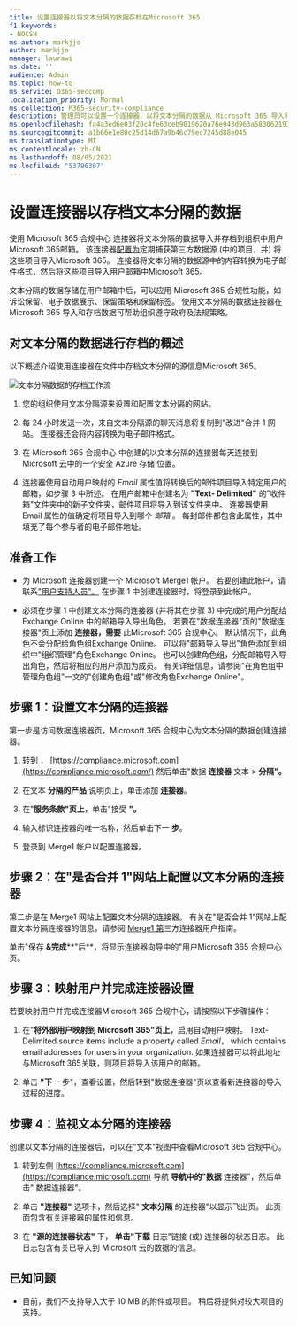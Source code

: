 ```yaml
---
title: 设置连接器以将文本分隔的数据存档在Microsoft 365
f1.keywords:
- NOCSH
ms.author: markjjo
author: markjjo
manager: laurawi
ms.date: ''
audience: Admin
ms.topic: how-to
ms.service: O365-seccomp
localization_priority: Normal
ms.collection: M365-security-compliance
description: 管理员可以设置一个连接器，以将文本分隔的数据从 Microsoft 365 导入和存档。 通过此连接器，您可以在 Microsoft 365 中存档来自第三方数据源Microsoft 365。 在存档此数据后，可以使用合规性功能（如合法保留、内容搜索和保留策略）管理第三方数据。
ms.openlocfilehash: fa4a3ed6e03f20c4fe63ceb9019620a76e943d963a583062193d5c1dc78c669f
ms.sourcegitcommit: a1b66e1e80c25d14d67a9b46c79ec7245d88e045
ms.translationtype: MT
ms.contentlocale: zh-CN
ms.lasthandoff: 08/05/2021
ms.locfileid: "53796307"
---
```

# <a name="set-up-a-connector-to-archive-text-delimited-data"></a>设置连接器以存档文本分隔的数据

使用 Microsoft 365 合规中心 连接器将文本分隔的数据导入并存档到组织中用户Microsoft 365邮箱。 该连接器[配置为](https://globanet.com/text-delimited)定期捕获第三方数据源 (中的项目，并) 将这些项目导入Microsoft 365。 连接器将文本分隔的数据源中的内容转换为电子邮件格式，然后将这些项目导入用户邮箱中Microsoft 365。

文本分隔的数据存储在用户邮箱中后，可以应用 Microsoft 365 合规性功能，如诉讼保留、电子数据展示、保留策略和保留标签。 使用文本分隔的数据连接器在 Microsoft 365 导入和存档数据可帮助组织遵守政府及法规策略。

## <a name="overview-of-archiving-the-text-delimited-data"></a>对文本分隔的数据进行存档的概述

以下概述介绍使用连接器在文件中存档文本分隔的源信息Microsoft 365。

![文本分隔数据的存档工作流](../media/TextDelimitedConnectorWorkflow.png)

1. 您的组织使用文本分隔源来设置和配置文本分隔的网站。

2. 每 24 小时发送一次，来自文本分隔源的聊天消息将复制到"改进"合并 1 网站。 连接器还会将内容转换为电子邮件格式。

3. 在 Microsoft 365 合规中心 中创建的以文本分隔的连接器每天连接到 Microsoft 云中的一个安全 Azure 存储 位置。

4. 连接器使用自动用户映射的 *Email* 属性值将转换后的邮件项目导入特定用户的邮箱，如步骤 3 中所述。 在用户邮箱中创建名为 **"Text- Delimited"** 的"收件箱"文件夹中的新子文件夹，邮件项目将导入到该文件夹中。 连接器使用 Email 属性的值确定将项目导入到哪个 *邮箱* 。 每封邮件都包含此属性，其中填充了每个参与者的电子邮件地址。

## <a name="before-you-begin"></a>准备工作

- 为 Microsoft 连接器创建一个 Microsoft Merge1 帐户。 若要创建此帐户，请联系["用户支持人员"。](https://globanet.com/ms-connectors-contact) 在步骤 1 中创建连接器时，将登录到此帐户。

- 必须在步骤 1 中创建文本分隔的连接器 (并将其在步骤 3) 中完成的用户分配给 Exchange Online 中的邮箱导入导出角色。 若要在"数据连接器"页的"数据连接器"页上添加 **连接器，需要** 此Microsoft 365 合规中心。 默认情况下，此角色不会分配给角色组Exchange Online。 可以将"邮箱导入导出"角色添加到组织中"组织管理"角色Exchange Online。 也可以创建角色组，分配邮箱导入导出角色，然后将相应的用户添加为成员。 有关详细信息，请参阅"在角色[](/Exchange/permissions-exo/role-groups#create-role-groups)组中管理角色组[](/Exchange/permissions-exo/role-groups#modify-role-groups)"一文的"创建角色组"或"修改角色Exchange Online"。

## <a name="step-1-set-up-the-text-delimited-connector"></a>步骤 1：设置文本分隔的连接器

第一步是访问数据连接器页，Microsoft 365 合规中心为文本分隔的数据创建连接器。 

1. 转到 ， [https://compliance.microsoft.com](https://compliance.microsoft.com/) 然后单击"数据 **连接器** 文本  >  **分隔"。**

2. 在文本 **分隔的产品** 说明页上，单击添加 **连接器**。

3. 在"**服务条款"页上**，单击"接受 **"。**

4. 输入标识连接器的唯一名称，然后单击下一 **步**。

5. 登录到 Merge1 帐户以配置连接器。

## <a name="step-2-configure-the-text-delimited-connector-on-the-veritas-merge1-site"></a>步骤 2：在"是否合并 1"网站上配置以文本分隔的连接器

第二步是在 Merge1 网站上配置文本分隔的连接器。 有关在"是否合并 1"网站上配置文本分隔连接器的信息，请参阅 [Merge1 第](https://docs.ms.merge1.globanetportal.com/Merge1%20Third-Party%20Connectors%20text-delimited%20User%20Guide%20.pdf)三方连接器用户指南。

单击"保存 **&完成****"后**，将显示连接器向导中的"用户Microsoft 365 合规中心页。

## <a name="step-3-map-users-and-complete-the-connector-setup"></a>步骤 3：映射用户并完成连接器设置

若要映射用户并完成连接器Microsoft 365 合规中心，请按照以下步骤操作：

1. 在"**将外部用户映射到 Microsoft 365"页上**，启用自动用户映射。 Text- Delimited source items include a property called *Email*， which contains email addresses for users in your organization. 如果连接器可以将此地址与Microsoft 365关联，则项目将导入该用户的邮箱。

2. 单击 **"下** 一步"，查看设置，然后转到"数据连接器"页以查看新连接器的导入过程的进度。

## <a name="step-4-monitor-the-text-delimited-connector"></a>步骤 4：监视文本分隔的连接器

创建以文本分隔的连接器后，可以在"文本"视图中查看Microsoft 365 合规中心。

1. 转到左侧 [https://compliance.microsoft.com](https://compliance.microsoft.com) 导航 **导航中的"数据** 连接器"，然后单击" 数据连接器"。

2. 单击 **"连接器"** 选项卡，然后选择" **文本分隔** 的连接器"以显示飞出页。 此页面包含有关连接器的属性和信息。

3. 在 **"源的连接器状态"** 下， **单击"下载** 日志"链接 (或) 连接器的状态日志。 此日志包含有关已导入到 Microsoft 云的数据的信息。

## <a name="known-issues"></a>已知问题

- 目前，我们不支持导入大于 10 MB 的附件或项目。 稍后将提供对较大项目的支持。